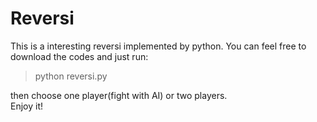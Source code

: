 # Reversi
This is a interesting reversi implemented by python. You can feel free to download the codes and just run:  
> python reversi.py  

then choose one player(fight with AI) or two players.  
Enjoy it!
